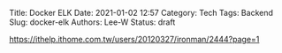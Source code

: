 Title: Docker ELK
Date: 2021-01-02 12:57
Category: Tech
Tags: Backend
Slug: docker-elk
Authors: Lee-W
Status: draft

https://ithelp.ithome.com.tw/users/20120327/ironman/2444?page=1
